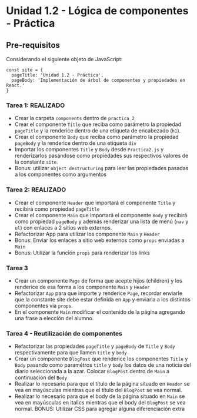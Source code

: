 # Unidad 1.2 - Lógica de componentes - Práctica

## Pre-requisitos

Considerando el siguiente objeto de JavaScript:

```
const site = {
  pageTitle: 'Unidad 1.2 - Práctica',
  pageBody: 'Implementación de árbol de componentes y propiedades en React.'
}
```

### Tarea 1: REALIZADO

- Crear la carpeta `components` dentro de `practica_2`
- Crear el componente `Title` que reciba como parámetro la propiedad `pageTitle` y la renderice dentro de una etiqueta de encabezado (`h1`).
- Crear el componente `Body` que reciba como parámetro la propiedad `pageBody` y la renderice dentro de una etiqueta `div`
- Importar los componentes `Title` y `Body` desde `Practica2.js` y renderizarlos pasándose como propiedades sus respectivos valores de la constante `site`.
- Bonus: utilizar `object destructuring` para leer las propiedades pasadas a los componentes como argumentos

### Tarea 2: REALIZADO

- Crear el componente `Header` que importará el componente `Title` y recibirá como propiedad `pageTitle`
- Crear el componente `Main` que importará el componente `Body` y recibirá como propiedad `pageBody` y además renderizar una lista de menú (`nav` y `ul`) con enlaces a 2 sitios web externos.
- Refactorizar App para utilizar los componente `Main` y `Header`
- Bonus: Enviar los enlaces a sitio web externos como `props` enviadas a `Main`
- Bonus: Utilizar la función `props` para renderizar los links

### Tarea 3

- Crear un componente `Page` de forma que acepte hijos (children) y los renderice de esa forma a los componente `Main` y `Header`
- Refactorizar `App` para que importe y renderice `Page`, recordar enviarle que la constante site debe estar definida en `App` y enviarla a los distintos componentes via `props`.
- En el componente `Main` modificar el contenido de la página agregando una frase a elección del alumno.

### Tarea 4 - Reutilización de componentes

- Refactorizar las propiedades `pageTitle` y `pageBody` de `Title` y `Body` respectivamente para que llamen `title` y `body`
- Crear un componente `BlogPost` que renderice los componentes `Title` y `Body` pasando como paramétros `title` y `body` los datos de una noticia del diario seleccionada a la azar. Colocar `BlogPost` dentro de `Main` a continuación del `Body`
- Realizar lo necesario para que el título de la página situado en `Header` se vea en mayúsculas mientras que el título del `BlogPost` se vea normal.
- Realizar lo necesario para que el body de la página situado en `Main` se vea en mayúsculas en italics mientras que el body del `BlogPost` se vea normal.
  BONUS: Utilizar CSS para agregar alguna diferenciación extra
